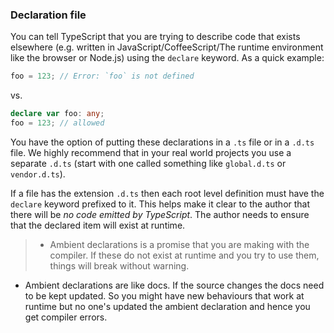 ### Declaration file
You can tell TypeScript that you are trying to describe code that exists elsewhere (e.g. written in JavaScript/CoffeeScript/The runtime environment like the browser or Node.js) using the `declare` keyword. As a quick example:

```ts
foo = 123; // Error: `foo` is not defined
```
vs.
```ts
declare var foo: any;
foo = 123; // allowed
```

You have the option of putting these declarations in a `.ts` file or in a `.d.ts` file. We highly recommend that in your real world projects you use a separate `.d.ts` (start with one called something like `global.d.ts` or `vendor.d.ts`).

If a file has the extension `.d.ts` then each root level definition must have the `declare` keyword prefixed to it. This helps make it clear to the author that there will be *no code emitted by TypeScript*. The author needs to ensure that the declared item will exist at runtime.

> * Ambient declarations is a promise that you are making with the compiler. If these do not exist at runtime and you try to use them, things will break without warning.
* Ambient declarations are like docs. If the source changes the docs need to be kept updated. So you might have new behaviours that work at runtime but no one's updated the ambient declaration and hence you get compiler errors.
